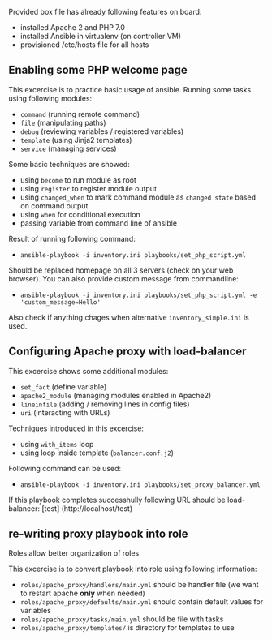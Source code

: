 Provided box file has already following features on board:
* installed Apache 2 and PHP 7.0
* installed Ansible in virtualenv (on controller VM)
* provisioned /etc/hosts file for all hosts

## Enabling some PHP welcome page

This excercise is to practice basic usage of ansible. Running some tasks using following modules:
* `command` (running remote command)
* `file` (manipulating paths)
* `debug` (reviewing variables / registered variables)
* `template` (using Jinja2 templates)
* `service` (managing services)

Some basic techniques are showed:
* using `become` to run module as root
* using `register` to register module output
* using `changed_when` to mark command module as `changed state` based on command output
* using `when` for conditional execution
* passing variable from command line of ansible

Result of running following command:
* `ansible-playbook -i inventory.ini playbooks/set_php_script.yml`

Should be replaced homepage on all 3 servers (check on your web browser).
You can also provide custom message from commandline:

* `ansible-playbook -i inventory.ini playbooks/set_php_script.yml -e 'custom_message=Hello'`

Also check if anything chages when alternative `inventory_simple.ini` is used.

## Configuring Apache proxy with load-balancer

This excercise shows some additional modules:
* `set_fact` (define variable)
* `apache2_module` (managing modules enabled in Apache2)
* `lineinfile` (adding / removing lines in config files)
* `uri` (interacting with URLs)

Techniques introduced in this excercise:
* using `with_items` loop
* using loop inside template (`balancer.conf.j2`)

Following command can be used:

* `ansible-playbook -i inventory.ini playbooks/set_proxy_balancer.yml`

If this playbook completes successhully following URL should be load-balancer: [test] (http://localhost/test)

## re-writing proxy playbook into role

Roles allow better organization of roles.

This excercise is to convert playbook into role using following information:

* `roles/apache_proxy/handlers/main.yml` should be handler file (we want to restart apache **only** when needed)
* `roles/apache_proxy/defaults/main.yml` should contain default values for variables
* `roles/apache_proxy/tasks/main.yml` should be file with tasks
* `roles/apache_proxy/templates/` is directory for templates to use
